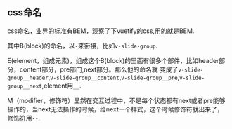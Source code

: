 ## css命名 ##
css命名，业界的标准有BEM，观察了下vuetify的css,用的就是BEM.

其中B(block)的命名，以`-`来衔接，比如`v-slide-group`.

E(element，组成元素)，组成这个B(block)的里面有很多个部件，比如header部分，content部分，pre部门,next部分。那么他的命名就 变成了`v-slide-group__header`,`v-slide-group__content`,`v-slide-group__pre`,`v-slide-group__next`,element用`__`.

M（modifier，修饰符）显然在交互过程中，不是每个状态都有next或者pre能够操作的，当next无法操作的时候，给next一个样式，这个时候修饰符就出来了，修饰符用`--`.